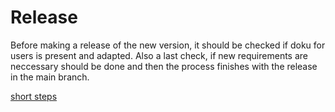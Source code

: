 # Release

Before making a release of the new version, it should be checked if doku for users is present and adapted. Also a last check, if new requirements are neccessary should be done and then the process finishes with the release in the main branch.

[short steps](step_by_step.md)